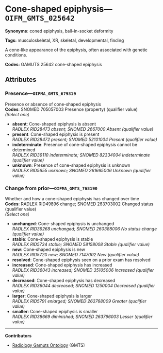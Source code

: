 # Cone-shaped epiphysis—`OIFM_GMTS_025642`

**Synonyms:** coned epiphysis, ball-in-socket deformity

**Tags:** musculoskeletal, XR, skeletal, developmental, finding

A cone-like appearance of the epiphysis, often associated with genetic conditions.

**Codes:** GAMUTS 25642 cone-shaped epiphysis

## Attributes

### Presence—`OIFMA_GMTS_679319`

Presence or absence of cone-shaped epiphysis  
**Codes**: SNOMED 705057003 Presence (property) (qualifier value)  
*(Select one)*

- **absent**: Cone-shaped epiphysis is absent  
_RADLEX RID28473 absent; SNOMED 2667000 Absent (qualifier value)_
- **present**: Cone-shaped epiphysis is present  
_RADLEX RID28472 present; SNOMED 52101004 Present (qualifier value)_
- **indeterminate**: Presence of cone-shaped epiphysis cannot be determined  
_RADLEX RID39110 indeterminate; SNOMED 82334004 Indeterminate (qualifier value)_
- **unknown**: Presence of cone-shaped epiphysis is unknown  
_RADLEX RID5655 unknown; SNOMED 261665006 Unknown (qualifier value)_

### Change from prior—`OIFMA_GMTS_768190`

Whether and how a cone-shaped epiphysis has changed over time  
**Codes**: RADLEX RID49896 change; SNOMED 263703002 Changed status (qualifier value)  
*(Select one)*

- **unchanged**: Cone-shaped epiphysis is unchanged  
_RADLEX RID39268 unchanged; SNOMED 260388006 No status change (qualifier value)_
- **stable**: Cone-shaped epiphysis is stable  
_RADLEX RID5734 stable; SNOMED 58158008 Stable (qualifier value)_
- **new**: Cone-shaped epiphysis is new  
_RADLEX RID5720 new; SNOMED 7147002 New (qualifier value)_
- **resolved**: Cone-shaped epiphysis seen on a prior exam has resolved  
- **increased**: Cone-shaped epiphysis has increased  
_RADLEX RID36043 increased; SNOMED 35105006 Increased (qualifier value)_
- **decreased**: Cone-shaped epiphysis has decreased  
_RADLEX RID36044 decreased; SNOMED 1250004 Decreased (qualifier value)_
- **larger**: Cone-shaped epiphysis is larger  
_RADLEX RID5791 enlarged; SNOMED 263768009 Greater (qualifier value)_
- **smaller**: Cone-shaped epiphysis is smaller  
_RADLEX RID38669 diminished; SNOMED 263796003 Lesser (qualifier value)_

---

**Contributors**

- [Radiology Gamuts Ontology](https://gamuts.net/) (GMTS)